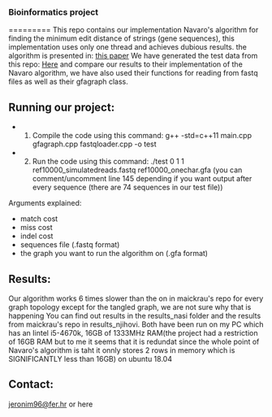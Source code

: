 ### Bioinformatics project
=========
This repo contains our implementation Navaro's algorithm for finding the minimum edit distance of strings (gene sequences), this implementation uses only one thread and achieves dubious results.
the algorithm is presented in: [this paper](https://www.sciencedirect.com/science/article/pii/S0304397599003333)
We have generated the test data from this repo: [Here](https://github.com/maickrau/GraphAligner/tree/PaperExperiments/WabiExperimentSnake) and compare our results to their implementation of the Navaro algorithm, we have also used their functions for reading from fastq files as well as their gfagraph class.

Running our project:
--------------
* 1. Compile the code using this command: g++ -std=c++11 main.cpp gfagraph.cpp fastqloader.cpp -o test
* 2. Run the code using this command: ./test 0 1 1 ref10000_simulatedreads.fastq ref10000_onechar.gfa 
(you can comment/uncomment line 145 depending if you want output after every sequence (there are 74 sequences in our test file))

Arguments explained:
- match cost
- miss cost
- indel cost
- sequences file (.fastq format)
- the graph you want to run the algorithm on (.gfa format)

Results:
-------------
Our algorithm works 6 times slower than the on in maickrau's repo for every graph topology except for the tangled graph, we are not sure why that is happening
You can find out results in the results_nasi folder and the results from maickrau's repo in results_njihovi. Both have been run on my PC which has an Iintel i5-4670k, 16GB of 1333MHz RAM(the project had a restriction of 16GB RAM but to me it seems that it is redundat since the whole point of Navaro's algorithm is taht it onnly stores 2 rows in memory which is SIGNIFICANTLY less than 16GB) on ubuntu 18.04

Contact:
--------
jeronim96@fer.hr or here
